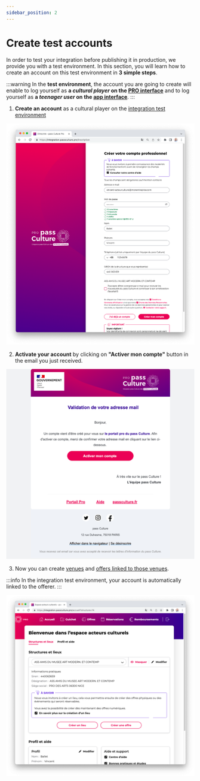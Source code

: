 ```yaml
---
sidebar_position: 2
---
```


# Create test accounts

In order to test your integration before publishing it in production, we provide you with a test environment.
In this section, you will learn how to create an account on this test environment in **3 simple steps**.

:::warning
In the **test environment**, the account you are going to create will enable to log yourself as **a *cultural player* on the [PRO interface](https://integration.passculture.pro/connexion?de=%2F)** and to log yourself as **a *teenager user* on the [app interface](https://integration.passculture.app/accueil)**.
:::

1. **Create an account** as a cultural player on the [integration test environment](https://integration.passculture.pro/inscription)

![Create account step 1](./img/create_account_step_1.png)

2. **Activate your account** by clicking on **"Activer mon compte"** button in the email you just received.

![Create account step 2](./img/create_account_step_2.png)

3. Now you can create [venues](https://aide.passculture.app/hc/fr/articles/4411992075281--Acteurs-Culturels-Comment-cr%C3%A9er-un-lieu-) and [offers linked to those venues](https://aide.passculture.app/hc/fr/articles/4412007248145).

:::info
In the integration test environment, your account is automatically linked to the offerer.
:::

![Create account step 3](./img/create_account_step_3.png)